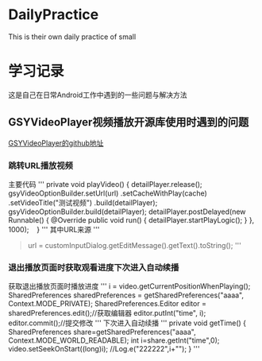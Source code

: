 # DailyPractice
This is their own daily practice of small
# 学习记录
这是自己在日常Android工作中遇到的一些问题与解决方法
## GSYVideoPlayer视频播放开源库使用时遇到的问题
[GSYVideoPlayer的github地址](https://github.com/CarGuo/GSYVideoPlayer)
### 跳转URL播放视频
主要代码
'''
private void playVideo() {
        detailPlayer.release();
        gsyVideoOptionBuilder.setUrl(url)
                .setCacheWithPlay(cache)
                .setVideoTitle("测试视频")
                .build(detailPlayer);
        gsyVideoOptionBuilder.build(detailPlayer);
        detailPlayer.postDelayed(new Runnable() {
            @Override
            public void run() {
                detailPlayer.startPlayLogic();
            }
        }, 1000);
    }
'''
其中URL来源
'''
> url = customInputDialog.getEditMessage().getText().toString();
'''
### 退出播放页面时获取观看进度下次进入自动续播
获取退出播放页面时播放进度
'''
i = video.getCurrentPositionWhenPlaying();
        SharedPreferences sharedPreferences = getSharedPreferences("aaaa", Context.MODE_PRIVATE);
        SharedPreferences.Editor editor = sharedPreferences.edit();//获取编辑器
        editor.putInt("time", i);
        editor.commit();//提交修改
'''
下次进入自动续播
'''
private void getTime() {
        SharedPreferences share=getSharedPreferences("aaaa", Context.MODE_WORLD_READABLE);
        int i=share.getInt("time",0);
        video.setSeekOnStart((long)i);
        //Log.e("222222",i+"");
    }
'''
